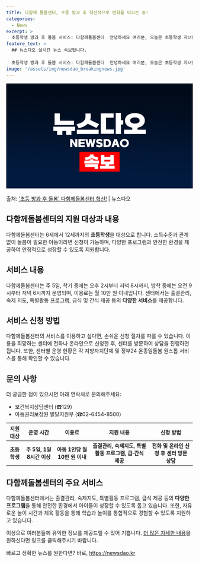 ```yaml
---
title: 다함께 돌봄센터, 초등 방과 후 혁신적으로 변화를 이끄는 중!
categories:
  - News
excerpt: >
  초등학생 방과 후 돌봄 서비스: 다함께돌봄센터  안녕하세요 여러분, 오늘은 초등학생 자녀를 둔 부모님들에게 …
feature_text: >
  ## 뉴스다오 실시간 뉴스 속보입니다.

  초등학생 방과 후 돌봄 서비스: 다함께돌봄센터  안녕하세요 여러분, 오늘은 초등학생 자녀를 둔 부모님들에게 …
image: '/assets/img/newsdao_breakingnews.jpg'
---
```


![뉴스다오 속보](/assets/img/newsdao_breakingnews.jpg)

<p>출처: <a href="https://newsdao.kr/4191" rel="dofollow">'초등 방과 후 돌봄' 다함께돌봄센터 혁신!</a> | 뉴스다오</p>

<h2 data-ke-size="size26">다함께돌봄센터의 지원 대상과 내용</h2>
<p data-ke-size="size16">다함께돌봄센터는 6세에서 12세까지의 <b>초등학생</b>을 대상으로 합니다. 소득수준과 관계없이 돌봄이 필요한 아동이라면 신청이 가능하며, 다양한 프로그램과 안전한 환경을 제공하여 안정적으로 성장할 수 있도록 지원합니다.</p>

<h2 data-ke-size="size26">서비스 내용</h2>
<p data-ke-size="size16">다함께돌봄센터는 주 5일, 학기 중에는 오후 2시부터 저녁 8시까지, 방학 중에는 오전 9시부터 저녁 6시까지 운영되며, 이용료는 월 10만 원 이내입니다. 센터에서는 출결관리, 숙제 지도, 특별활동 프로그램, 급식 및 간식 제공 등의 <b>다양한 서비스</b>를 제공합니다.</p>

<h2 data-ke-size="size26">서비스 신청 방법</h2>
<p data-ke-size="size16">다함께돌봄센터의 서비스를 이용하고 싶다면, 손쉬운 신청 절차를 따를 수 있습니다. 이용을 희망하는 센터에 전화나 온라인으로 신청한 후, 센터를 방문하여 상담을 진행하면 됩니다. 또한, 센터별 운영 현황은 각 지방자치단체 및 정부24 온종일돌봄 원스톱 서비스를 통해 확인할 수 있습니다.</p>

<h2 data-ke-size="size26">문의 사항</h2>
<p data-ke-size="size16">더 궁금한 점이 있으시면 아래 연락처로 문의해주세요:</p>
<ul>
<li>보건복지상담센터 (☎129)</li>
<li>아동권리보장원 발달지원부 (☎02-6454-8500)</li>
</ul>

<table>
<thead>
<tr>
<th style="text-align: center; height: 17px;"><b>지원 대상</b></th>
<th style="text-align: center; height: 17px;"><b>운영 시간</b></th>
<th style="text-align: center; height: 17px;"><b>이용료</b></th>
<th style="text-align: center; height: 17px;"><b>지원 내용</b></th>
<th style="text-align: center; height: 17px;"><b>신청 방법</b></th>
</tr>
</thead>
<tbody>
<tr>
<td style="text-align: center; height: 17px;"><b>초등학생</b></td>
<td style="text-align: center; height: 17px;"><b>주 5일, 1일 8시간 이상</b></td>
<td style="text-align: center; height: 17px;"><b>아동 1인당 월 10만 원 이내</b></td>
<td style="text-align: center; height: 17px;"><b>출결관리, 숙제지도, 특별활동 프로그램, 급·간식 제공</b></td>
<td style="text-align: center; height: 17px;"><b>전화 및 온라인 신청 후 센터 방문 상담</b></td>
</tr>
</tbody>
</table>

<h2 data-ke-size="size26">다함께돌봄센터의 주요 서비스</h2>
<p data-ke-size="size16">다함께돌봄센터에서는 출결관리, 숙제지도, 특별활동 프로그램, 급식 제공 등의 <b>다양한 프로그램</b>을 통해 안전한 환경에서 아이들이 성장할 수 있도록 돕고 있습니다. 또한, 자유로운 놀이 시간과 체육 활동을 통해 학습과 놀이를 통합적으로 경험할 수 있도록 지원하고 있습니다.</p>

이상으로 여러분들께 유익한 정보를 제공드릴 수 있어 기쁩니다. <a href="https://newsdao.kr/4191">더 많은 자세한 내용</a>을 원하신다면 링크를 클릭해주시기 바랍니다. 

빠르고 정확한 뉴스를 원한다면? 바로, <a href="https://newsdao.kr" rel="dofollow">https://newsdao.kr</a>


